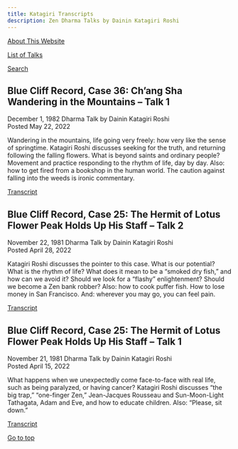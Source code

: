 ```yaml
---
title: Katagiri Transcripts
description: Zen Dharma Talks by Dainin Katagiri Roshi
---
```


[About This Website](about)

[List of Talks](list)

[Search](search)

## Blue Cliff Record, Case 36: Ch’ang Sha Wandering in the Mountains – Talk 1
December 1, 1982 Dharma Talk by Dainin Katagiri Roshi  
Posted May 22, 2022

Wandering in the mountains, life going very freely: how very like the sense of springtime. Katagiri Roshi discusses seeking for the truth, and returning following the falling flowers. What is beyond saints and ordinary people? Movement and practice responding to the rhythm of life, day by day. Also: how to get fired from a bookshop in the human world. The caution against falling into the weeds is ironic commentary.

[Transcript](1982-12-01-Blue-Cliff-Record-Case-36-Talk-1)

## Blue Cliff Record, Case 25: The Hermit of Lotus Flower Peak Holds Up His Staff – Talk 2
November 22, 1981 Dharma Talk by Dainin Katagiri Roshi  
Posted April 28, 2022

Katagiri Roshi discusses the pointer to this case. What is our potential? What is the rhythm of life? What does it mean to be a “smoked dry fish,” and how can we avoid it? Should we look for a “flashy” enlightenment? Should we become a Zen bank robber? Also: how to cook puffer fish. How to lose money in San Francisco. And: wherever you may go, you can feel pain.

[Transcript](1981-11-22-Blue-Cliff-Record-Case-25-Talk-2)

## Blue Cliff Record, Case 25: The Hermit of Lotus Flower Peak Holds Up His Staff – Talk 1
November 21, 1981 Dharma Talk by Dainin Katagiri Roshi  
Posted April 15, 2022

What happens when we unexpectedly come face-to-face with real life, such as being paralyzed, or having cancer? Katagiri Roshi discusses “the big trap,” “one-finger Zen,” Jean-Jacques Rousseau and Sun-Moon-Light Tathagata, Adam and Eve, and how to educate children. Also: “Please, sit down.”

[Transcript](1981-11-21-Blue-Cliff-Record-Case-25-Talk-1)



[Go to top](https://katagiritranscripts.net)
